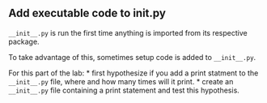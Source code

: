 ## Add executable code to __init__.py

`__init__.py` is run the first time anything is imported from its respective package.

To take advantage of this, sometimes setup code is added to `__init__.py`.

For this part of the lab:
	* first hypothesize if you add a print statment to the `__init__.py` file, where and how many times will it print.
	* create an `__init__.py` file containing a print statement and test this hypothesis.
	
